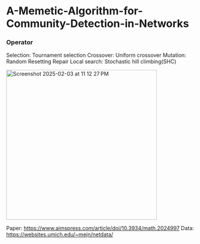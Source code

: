 # A-Memetic-Algorithm-for-Community-Detection-in-Networks

### Operator
Selection: Tournament selection
Crossover: Uniform crossover
Mutation: Random Resetting
Repair
Local search: Stochastic hill climbing(SHC)

<img width="402" alt="Screenshot 2025-02-03 at 11 12 27 PM" src="https://github.com/user-attachments/assets/bb6c284c-24dc-4245-b8bb-da0eeced1c2a" />

Paper: https://www.aimspress.com/article/doi/10.3934/math.2024997
Data: https://websites.umich.edu/~mejn/netdata/
